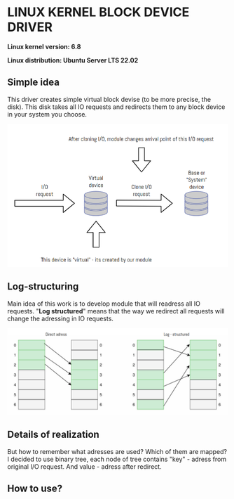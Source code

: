 # LINUX KERNEL BLOCK DEVICE DRIVER

**Linux kernel version: 6.8**

**Linux distribution: Ubuntu Server LTS 22.02**

## Simple idea
This driver creates simple virtual block devise (to be more precise, the disk). This disk takes all IO requests and redirects them to any block device in your system you choose.

![alt text](image.png)

## Log-structuring
Main idea of this work is to develop module that will readress all IO requests. "**Log structured**" means that the way we redirect all requests will change the adressing in IO requests.

![alt text](image-1.png)

## Details of realization
 
 But how to remember what adresses are used? Which of them are mapped?
 I decided to use binary tree, each node of tree contains "key" - adress from original I/O request. And value - adress after redirect.


 ## How to use?

 